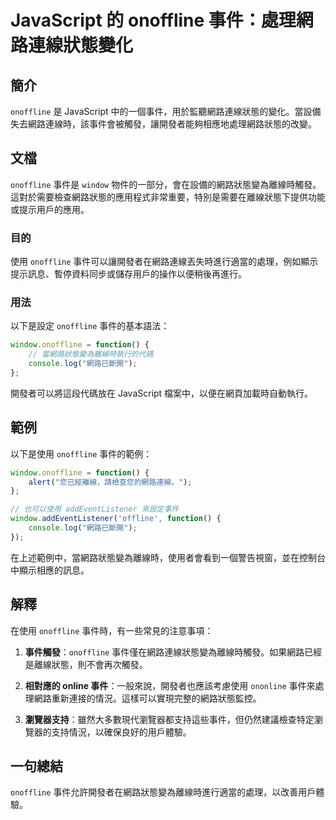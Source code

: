 <!--
Meta Description: # JavaScript 的 onoffline 事件：處理網路連線狀態變化 ## 簡介 `onoffline` 是 JavaScript 中的一個事件，用於監聽網路連線狀態的變化。當設備失去網路連線時，該事件會被觸發，讓開發者能夠相應地處理網路狀態的改變。 ## 文檔 `onoffline` 事件...
Meta Keywords: onoffline, javascript, window, function, console
-->

# JavaScript 的 onoffline 事件：處理網路連線狀態變化

## 簡介
`onoffline` 是 JavaScript 中的一個事件，用於監聽網路連線狀態的變化。當設備失去網路連線時，該事件會被觸發，讓開發者能夠相應地處理網路狀態的改變。

## 文檔
`onoffline` 事件是 `window` 物件的一部分，會在設備的網路狀態變為離線時觸發。這對於需要檢查網路狀態的應用程式非常重要，特別是需要在離線狀態下提供功能或提示用戶的應用。

### 目的
使用 `onoffline` 事件可以讓開發者在網路連線丟失時進行適當的處理，例如顯示提示訊息、暫停資料同步或儲存用戶的操作以便稍後再進行。

### 用法
以下是設定 `onoffline` 事件的基本語法：

```javascript
window.onoffline = function() {
    // 當網路狀態變為離線時執行的代碼
    console.log("網路已斷開");
};
```

開發者可以將這段代碼放在 JavaScript 檔案中，以便在網頁加載時自動執行。

## 範例
以下是使用 `onoffline` 事件的範例：

```javascript
window.onoffline = function() {
    alert("您已經離線，請檢查您的網路連線。");
};

// 也可以使用 addEventListener 來設定事件
window.addEventListener('offline', function() {
    console.log("網路已斷開");
});
```

在上述範例中，當網路狀態變為離線時，使用者會看到一個警告視窗，並在控制台中顯示相應的訊息。

## 解釋
在使用 `onoffline` 事件時，有一些常見的注意事項：

1. **事件觸發**：`onoffline` 事件僅在網路連線狀態變為離線時觸發。如果網路已經是離線狀態，則不會再次觸發。

2. **相對應的 online 事件**：一般來說，開發者也應該考慮使用 `ononline` 事件來處理網路重新連接的情況。這樣可以實現完整的網路狀態監控。

3. **瀏覽器支持**：雖然大多數現代瀏覽器都支持這些事件，但仍然建議檢查特定瀏覽器的支持情況，以確保良好的用戶體驗。

## 一句總結
`onoffline` 事件允許開發者在網路狀態變為離線時進行適當的處理，以改善用戶體驗。